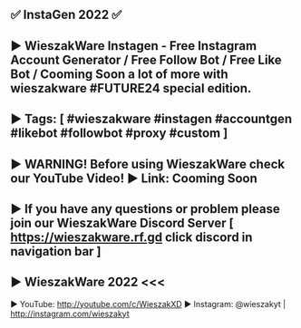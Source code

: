 ✅ InstaGen 2022 ✅
--------------------------------------------------------------------------------------------------------------------------------------------------------------------
▶ WieszakWare Instagen - Free Instagram Account Generator / Free Follow Bot / Free Like Bot / Cooming Soon a lot of more with wieszakware #FUTURE24 special edition. 
--------------------------------------------------------------------------------------------------------------------------------------------------------------------
▶ Tags: [ #wieszakware #instagen #accountgen #likebot #followbot #proxy #custom ]
--------------------------------------------------------------------------------------------------------------------------------------------------------------------
▶ WARNING! Before using WieszakWare check our YouTube Video!
▶ Link: Cooming Soon
--------------------------------------------------------------------------------------------------------------------------------------------------------------------
▶ If you have any questions or problem please join our WieszakWare Discord Server [ https://wieszakware.rf.gd click discord in navigation bar ]
--------------------------------------------------------------------------------------------------------------------------------------------------------------------
▶ WieszakWare 2022 <<<
--------------------------------------------------------------------------------------------------------------------------------------------------------------------
▶ YouTube: http://youtube.com/c/WieszakXD
▶ Instagram: @wieszakyt | http://instagram.com/wieszakyt
